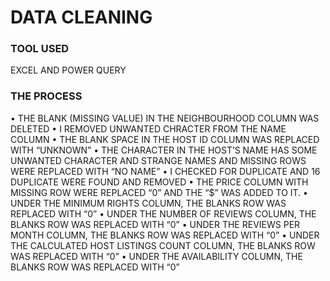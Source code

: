 # DATA CLEANING

### TOOL USED

EXCEL AND POWER QUERY

### THE PROCESS
•	THE BLANK (MISSING VALUE) IN THE NEIGHBOURHOOD COLUMN WAS DELETED 
•	I REMOVED UNWANTED CHRACTER FROM THE NAME COLUMN 
•	THE BLANK SPACE IN THE HOST ID COLUMN WAS REPLACED WITH “UNKNOWN”
•	THE CHARACTER IN THE HOST’S NAME HAS SOME UNWANTED CHARACTER AND STRANGE NAMES AND MISSING ROWS WERE REPLACED WITH “NO NAME”
•	I CHECKED FOR DUPLICATE AND 16 DUPLICATE WERE FOUND AND REMOVED 
•	THE PRICE COLUMN WITH MISSING ROW WERE REPLACED “0” AND THE “$” WAS ADDED TO IT.
•	UNDER THE MINIMUM RIGHTS COLUMN, THE BLANKS ROW WAS REPLACED WITH “0”
•	UNDER THE NUMBER OF REVIEWS COLUMN, THE BLANKS ROW WAS REPLACED WITH “0”
•	UNDER THE REVIEWS PER MONTH COLUMN, THE BLANKS ROW WAS REPLACED WITH “0”
•	UNDER THE CALCULATED HOST LISTINGS COUNT COLUMN, THE BLANKS ROW WAS REPLACED WITH “0”
•	UNDER THE AVAILABILITY COLUMN, THE BLANKS ROW WAS REPLACED WITH “0”

